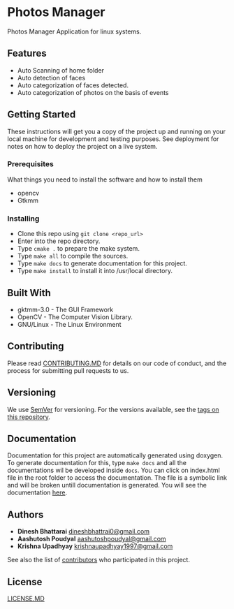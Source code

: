# Photos Manager

Photos Manager Application for linux systems.

## Features
* Auto Scanning of home folder
* Auto detection of faces
* Auto categorization of faces detected.
* Auto categorization of photos on the basis of events

## Getting Started

These instructions will get you a copy of the project up and running on your local machine for development and testing purposes. See deployment for notes on how to deploy the project on a live system.

### Prerequisites

What things you need to install the software and how to install them

* opencv
* Gtkmm

### Installing
* Clone this repo using `git clone <repo_url>`
* Enter into the repo directory.
* Type `cmake .` to prepare the make system.
* Type `make all` to compile the sources.
* Type `make docs` to generate documentation for this project.
* Type `make install` to install it into /usr/local directory.


## Built With

* gktmm-3.0 - The GUI Framework
* OpenCV - The Computer Vision Library.
* GNU/Linux - The Linux Environment

## Contributing

Please read [CONTRIBUTING.MD](/CONTRIBUTING.MD) for details on our code of conduct, and the process for submitting pull requests to us.

## Versioning

We use [SemVer](http://semver.org/) for versioning. For the versions available, see the [tags on this repository](/tags). 

## Documentation

Documentation for this project are automatically generated using doxygen. To generate documentation for this,
type `make docs` and all the documentations wil be developed inside `docs`. You can click on index.html file in the root folder to access the documentation. The file is a symbolic link and will be broken untill documentation is generated. You will see the documentation [here](documentation/index.md).

## Authors

* **Dinesh Bhattarai** <dineshbhattrai0@gmail.com> 
* **Aashutosh Poudyal** <aashutoshpoudyal@gmail.com>
* **Krishna Upadhyay** <krishnaupadhyay1997@gmail.com>

See also the list of [contributors](/CONTRIBUTORS.MD) who participated in this project.

## License 
[LICENSE.MD](LICENSE.MD)
